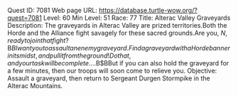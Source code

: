 Quest ID: 7081
Web page URL: https://database.turtle-wow.org/?quest=7081
Level: 60
Min Level: 51
Race: 77
Title: Alterac Valley Graveyards
Description: The graveyards in Alterac Valley are prized territories.Both the Horde and the Alliance fight savagely for these sacred grounds.Are you, $N, ready to join that fight?$B$BI want you to assault an enemy graveyard.Find a graveyard with a Horde banner in its midst, and pull it from the ground!Do that, and your task will be complete....$B$BBut if you can also hold the graveyard for a few minutes, then our troops will soon come to relieve you.
Objective: Assault a graveyard, then return to Sergeant Durgen Stormpike in the Alterac Mountains.
